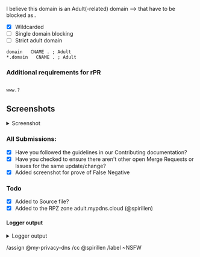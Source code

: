 <!--
usage of www or not

Please check if you submission is using the the www or not and put that into
the section of

You can tell us you have checked this by adding either a
, a

or non in front of the www

+ www.domain  The domain uses **both** the `www` and the //non// `www` names.
- www.domain  The domain uses **only** the //non// `www` name.
www.domain  The domain uses **only** the `www.` name.
www.? Leaving the question mark tells us you haven't tested this

Tips & Tricks

If you are using ie. uBlock Origin, you can sort the log output with this
one-liner in bash.
See snippet: https://mypdns.org/-/snippets/2
-->

I believe this domain is an Adult(-related) domain --> that have to be blocked as..

- [X] Wildcarded
- [ ] Single domain blocking
- [ ] Strict adult domain

```
domain   CNAME . ; Adult
*.domain   CNAME . ; Adult
```

### Additional requirements for rPR
```

www.?
```

## Screenshots
<details><summary>Screenshot</summary>


</details>

### All Submissions:
- [x] Have you followed the guidelines in our Contributing documentation?
- [x] Have you checked to ensure there aren't other open Merge Requests or Issues  for the same update/change?
- [x] Added screenshot for prove of False Negative

### Todo
- [X] Added to Source file?
- [X] Added to the RPZ zone adult.mypdns.cloud (@spirillen)

#### Logger output
<details><summary>Logger output</summary>

```md

```

</details>

/assign @my-privacy-dns
/cc @spirillen
/label ~NSFW
